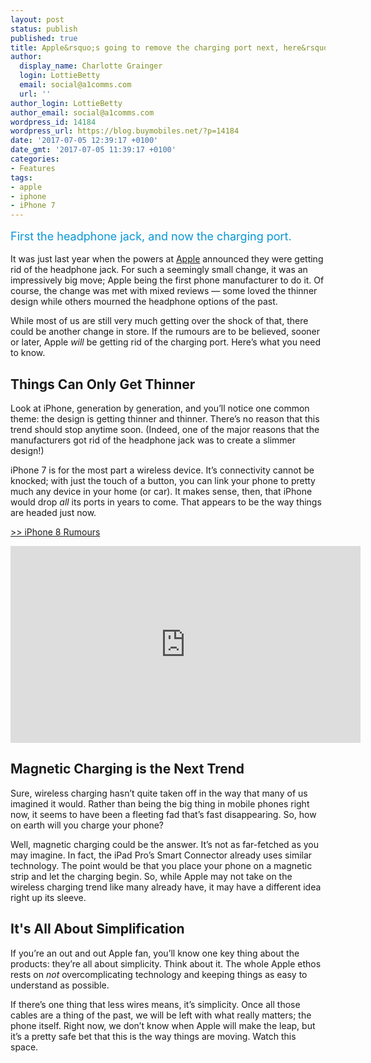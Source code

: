 ```yaml
---
layout: post
status: publish
published: true
title: Apple&rsquo;s going to remove the charging port next, here&rsquo;s why
author:
  display_name: Charlotte Grainger
  login: LottieBetty
  email: social@a1comms.com
  url: ''
author_login: LottieBetty
author_email: social@a1comms.com
wordpress_id: 14184
wordpress_url: https://blog.buymobiles.net/?p=14184
date: '2017-07-05 12:39:17 +0100'
date_gmt: '2017-07-05 11:39:17 +0100'
categories:
- Features
tags:
- apple
- iphone
- iPhone 7
---
```

<p><span class="postStandFirst" style="color: #0896d5; line-height: 26px; font-size: 18px;">First the headphone jack, and now the charging port.</span></p>
<p>It was just last year when the powers at <a href="https://www.buymobiles.net/apple" target="_blank">Apple</a> announced they were getting rid of the headphone jack. For such a seemingly small change, it was an impressively big move; Apple being the first phone manufacturer to do it. Of course, the change was met with mixed reviews &mdash;&nbsp;some loved the thinner design while others mourned the headphone options of the past.</p>
<p>While most of us are still very much getting over the shock of that, there could be another change in store. If the rumours are to be believed, sooner or later, Apple <em>will </em>be getting rid of the charging port. Here&rsquo;s what you need to know.</p>
<h2>Things Can Only Get Thinner</h2>
<p>Look at iPhone, generation by generation, and you&rsquo;ll notice one common theme: the design is getting thinner and thinner. There&rsquo;s no reason that this trend should stop anytime soon. (Indeed, one of the major reasons that the manufacturers got rid of the headphone jack was to create a slimmer design!)</p>
<p>iPhone 7 is for the most part a wireless device. It&rsquo;s connectivity cannot be knocked; with just the touch of a button, you can link your phone to pretty much any device in your home (or car). It makes sense, then, that iPhone would drop <em>all</em> its ports in years to come. That appears to be the way things are headed just now.</p>
<p><a href="https://blog.buymobiles.net/features/iphone-8-rumours-and-release-date" target="_blank">>> iPhone 8 Rumours</a></p>
<p><iframe src="https://www.youtube.com/embed/Wp-SqWal3VQ" width="560" height="315" frameborder="0" allowfullscreen="allowfullscreen"></iframe></p>
<h2>Magnetic Charging is the Next Trend</h2>
<p>Sure, wireless charging hasn&rsquo;t quite taken off in the way that many of us imagined it would. Rather than being the big thing in mobile phones right now, it seems to have been a fleeting fad that&rsquo;s fast disappearing. So, how on earth will you charge your phone?</p>
<p>Well, magnetic charging could be the answer. It&rsquo;s not as far-fetched as you may imagine. In fact, the iPad Pro&rsquo;s Smart Connector already uses similar technology. The point would be that you place your phone on a magnetic strip and let the charging begin. So, while Apple may not take on the wireless charging trend like many already have, it may have a different idea right up its sleeve.</p>
<h2>It's All About Simplification</h2>
<p>If you&rsquo;re an out and out Apple fan, you&rsquo;ll know one key thing about the products: they&rsquo;re all about simplicity. Think about it. The whole Apple ethos rests on <em>not </em>overcomplicating technology and keeping things as easy to understand as possible.</p>
<p>If there&rsquo;s one thing that less wires means, it&rsquo;s simplicity. Once all those cables are a thing of the past, we will be left with what really matters; the phone itself. Right now, we don&rsquo;t know when Apple will make the leap, but it&rsquo;s a pretty safe bet that this is the way things are moving. Watch this space.</p>
